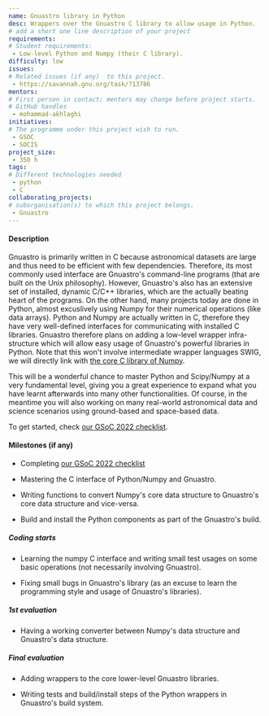 ```yaml
---
name: Gnuastro library in Python
desc: Wrappers over the Gnuastro C library to allow usage in Python.
# add a short one line description of your project
requirements:
# Student requirements:
 - Low-level Python and Numpy (their C library).
difficulty: low
issues:
# Related issues (if any)  to this project.
 - https://savannah.gnu.org/task/?13786
mentors:
# First person in contact; mentors may change before project starts.
# GitHub handles
 - mohammad-akhlaghi
initiatives:
# The programme under this project wish to run.
 - GSOC
 - SOCIS
project_size:
 - 350 h
tags:
# Different technologies needed
 - python
 - C
collaborating_projects:
# suborganisation(s) to which this project belongs.
 - Gnuastro
---
```



#### Description

Gnuastro is primarily written in C because astronomical datasets are large and thus need to be efficient with few dependencies.
Therefore, its most commonly used interface are Gnuastro's command-line programs (that are built on the Unix philosophy).
However, Gnuastro's also has an extensive set of installed, dynamic C/C++ libraries, which are the actually beating heart of the programs.
On the other hand, many projects today are done in Python, almost excuslively using Numpy for their numerical operations (like data arrays).
Python and Numpy are actually written in C, therefore they have very well-defined interfaces for communicating with installed C libraries.
Gnuastro therefore plans on adding a low-level wrapper infra-structure which will allow easy usage of Gnuastro's powerful libraries in Python.
Note that this won't involve intermediate wrapper languages SWIG, we will directly link with [the core C library of Numpy](https://docs.scipy.org/doc/numpy-1.10.0/reference/c-api.html).

This will be a wonderful chance to master Python and Scipy/Numpy at a very fundamental level, giving you a great experience to expand what you have learnt afterwards into many other functionalities.
Of course, in the meantime you will also working on many real-world astronomical data and science scenarios using ground-based and space-based data.

To get started, check [our GSoC 2022 checklist](https://savannah.gnu.org/support/index.php?110613#comment0).

#### Milestones (if any)

 * Completing [our GSoC 2022 checklist](https://savannah.gnu.org/support/index.php?110613#comment0)

 * Mastering the C interface of Python/Numpy and Gnuastro.

 * Writing functions to convert Numpy's core data structure to Gnuastro's core data structure and vice-versa.

 * Build and install the Python components as part of the Gnuastro's build.

##### Coding starts

* Learning the numpy C interface and writing small test usages on some basic operations (not necessarily involving Gnuastro).

* Fixing small bugs in Gnuastro's library (as an excuse to learn the programming style and usage of Gnuastro's libraries).

##### 1st evaluation

* Having a working converter between Numpy's data structure and Gnuastro's data structure.

##### Final evaluation

* Adding wrappers to the core lower-level Gnuastro libraries.

* Writing tests and build/install steps of the Python wrappers in Gnuastro's build system.
